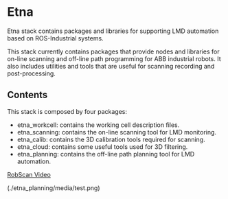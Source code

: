 # Etna

Etna stack contains packages and libraries for supporting LMD automation based
on ROS-Industrial systems.

This stack currently contains packages that provide nodes and libraries for
on-line scanning and off-line path programming for ABB industrial robots. It
also includes utilities and tools that are useful for scanning recording and
post-processing.

## Contents

This stack is composed by four packages:
- etna_workcell: contains the working cell description files.
- etna_scanning: contains the on-line scanning tool for LMD monitoring.
- etna_calib: contains the 3D calibration tools required for scanning.
- etna_cloud: contains some useful tools used for 3D filtering.
- etna_planning: contains the off-line path planning tool for LMD automation.

[RobScan Video](./etna_scanning/media/robscan.mp4)

(./etna_planning/media/test.png)
